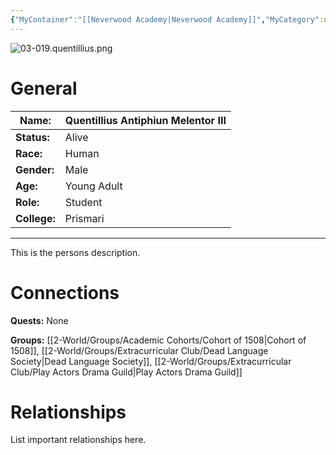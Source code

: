 ```yaml
---
{"MyContainer":"[[Neverwood Academy|Neverwood Academy]]","MyCategory":null,"image":"03-019.quentillius.png","tags":["Category/People"],"obsidianUIMode":"preview","aliases":null,"NoteStatus":"❓","char_status":"Alive","char_race":"Human","char_gender":"Male","char_role":"Student","char_college":"Prismari","char_items":null,"char_age":"Young Adult","parents":null,"children":null,"enemies":null,"allies":null,"siblings":null,"partner":null,"Connected_Quests":[],"Connected_Groups":["[[Cohort of 1508|Cohort of 1508]]","[[Dead Language Society|Dead Language Society]]","[[Play Actors Drama Guild|Play Actors Drama Guild]]"],"dg-publish":true,"dg-path":"World/People/Students/Quentillius Antiphiun Melentor III.md","permalink":"/world/people/students/quentillius-antiphiun-melentor-iii/","dgPassFrontmatter":true,"updated":"2025-10-03T16:20:02.000+01:00"}
---
```



![03-019.quentillius.png](/img/user/z_Assets/character_art/NPCs/Cohort%20of%201508%20(Us)/03-019.quentillius.png)
# General


| Name:        | Quentillius Antiphiun Melentor III |
| ------------ | ---------------------------------- |
| **Status:**  | Alive                              |
| **Race:**    | Human                              |
| **Gender:**  | Male                               |
| **Age:**     | Young Adult                        |
| **Role:**    | Student                            |
| **College:** | Prismari                           |


---

This is the persons description. 


# Connections


**Quests:** None 

**Groups:** [[2-World/Groups/Academic Cohorts/Cohort of 1508\|Cohort of 1508]], [[2-World/Groups/Extracurricular Club/Dead Language Society\|Dead Language Society]], [[2-World/Groups/Extracurricular Club/Play Actors Drama Guild\|Play Actors Drama Guild]]


# Relationships

List important relationships here. 

